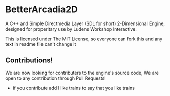 # BetterArcadia2D

A C++ and Simple Directmedia Layer (SDL for short) 2-Dimensional Engine, designed for properitary use by Ludens Workshop Interactive.

This is licensed under The MIT License, so everyone can fork this and any text in readme file can't change it

## Contributions!
We are now looking for contributers to the engine's source code, We are open to any contribution through Pull Requests!
- if you contribute add I like trains to say that you like trains
